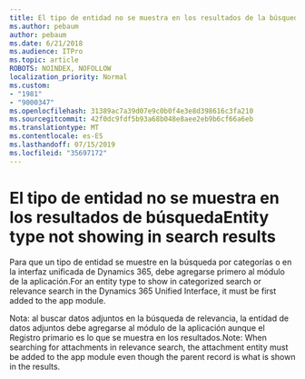 ```yaml
---
title: El tipo de entidad no se muestra en los resultados de la búsqueda por categorías o relevancia en la interfaz unificada Dynamics 365
ms.author: pebaum
author: pebaum
ms.date: 6/21/2018
ms.audience: ITPro
ms.topic: article
ROBOTS: NOINDEX, NOFOLLOW
localization_priority: Normal
ms.custom:
- "1981"
- "9000347"
ms.openlocfilehash: 31389ac7a39d07e9c0b0f4e3e8d398616c3fa210
ms.sourcegitcommit: 42f0dc9fdf5b93a68b048e8aee2eb9b6cf66a6eb
ms.translationtype: MT
ms.contentlocale: es-ES
ms.lasthandoff: 07/15/2019
ms.locfileid: "35697172"
---
```

# <a name="entity-type-not-showing-in-search-results"></a><span data-ttu-id="8ecc8-102">El tipo de entidad no se muestra en los resultados de búsqueda</span><span class="sxs-lookup"><span data-stu-id="8ecc8-102">Entity type not showing in search results</span></span>

<span data-ttu-id="8ecc8-103">Para que un tipo de entidad se muestre en la búsqueda por categorías o en la interfaz unificada de Dynamics 365, debe agregarse primero al módulo de la aplicación.</span><span class="sxs-lookup"><span data-stu-id="8ecc8-103">For an entity type to show in categorized search or relevance search in the Dynamics 365 Unified Interface, it must be first added to the app module.</span></span>

<span data-ttu-id="8ecc8-104">Nota: al buscar datos adjuntos en la búsqueda de relevancia, la entidad de datos adjuntos debe agregarse al módulo de la aplicación aunque el Registro primario es lo que se muestra en los resultados.</span><span class="sxs-lookup"><span data-stu-id="8ecc8-104">Note: When searching for attachments in relevance search, the attachment entity must be added to the app module even though the parent record is what is shown in the results.</span></span>
